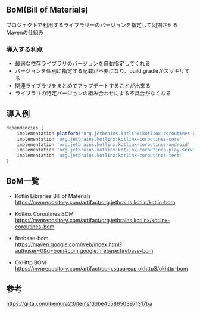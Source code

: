 ## BoM(Bill of Materials)
プロジェクトで利用するライブラリーのバージョンを指定して同期させるMavenの仕組み  

### 導入する利点
- 最適な依存ライブラリのバージョンを自動指定してくれる
- バージョンを個別に指定する記載が不要になり、build.gradleがスッキリする
- 関連ライブラリをまとめてアップデートすることが出来る
- ライブラリの特定バージョンの組み合わせによる不具合がなくなる

## 導入例

```Groovy
dependencies {
    implementation platform("org.jetbrains.kotlinx:kotlinx-coroutines-bom:1.4.2")
    implementation 'org.jetbrains.kotlinx:kotlinx-coroutines-core'
    implementation 'org.jetbrains.kotlinx:kotlinx-coroutines-android'
    implementation 'org.jetbrains.kotlinx:kotlinx-coroutines-play-services'
    implementation 'org.jetbrains.kotlinx:kotlinx-coroutines-test'
}
```

## BoM一覧
- Kotlin Libraries Bill of Materials  
https://mvnrepository.com/artifact/org.jetbrains.kotlin/kotlin-bom

- Kotlinx Coroutines BOM  
https://mvnrepository.com/artifact/org.jetbrains.kotlinx/kotlinx-coroutines-bom

- firebase-bom   
https://maven.google.com/web/index.html?authuser=0&q=bom#com.google.firebase:firebase-bom

- OkHttp BOM  
https://mvnrepository.com/artifact/com.squareup.okhttp3/okhttp-bom

## 参考  
https://qiita.com/ikemura23/items/ddbe45586503971317ba
